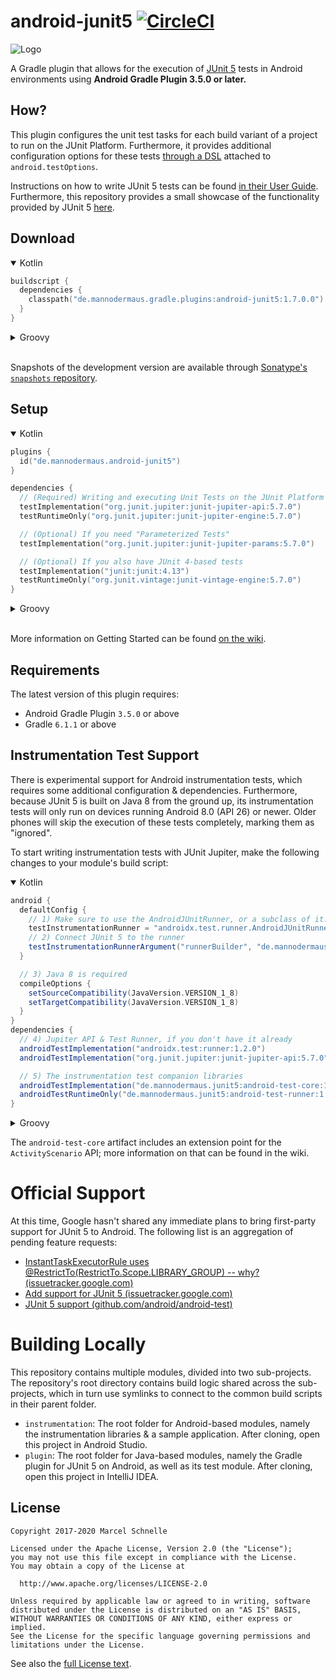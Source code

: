 <!--
  This file was automatically generated by Gradle. Do not modify.
  To update the content of this README, please apply modifications
  to `README.md.template` instead, and run the `generateReadme` task from Gradle.
-->
# android-junit5 [![CircleCI](https://circleci.com/gh/mannodermaus/android-junit5/tree/master.svg?style=svg)][circleci]

![Logo](.images/logo.png)

A Gradle plugin that allows for the execution of [JUnit 5][junit5gh] tests in Android environments using **Android Gradle Plugin 3.5.0 or later.**

## How?

This plugin configures the unit test tasks for each build variant of a project to run on the JUnit Platform. Furthermore, it provides additional configuration options for these tests [through a DSL][wiki-dsl] attached to `android.testOptions`.

Instructions on how to write JUnit 5 tests can be found [in their User Guide][junit5ug].
Furthermore, this repository provides a small showcase of the functionality provided by JUnit 5 [here][sampletests].

## Download

<details open>
  <summary>Kotlin</summary>

  ```kotlin
  buildscript {
    dependencies {
      classpath("de.mannodermaus.gradle.plugins:android-junit5:1.7.0.0")
    }
  }
  ```
</details>

<details>
  <summary>Groovy</summary>
  
  ```groovy
  buildscript {
    dependencies {
      classpath "de.mannodermaus.gradle.plugins:android-junit5:1.7.0.0"
    }
  }
  ```
</details>

<br/>

Snapshots of the development version are available through [Sonatype's `snapshots` repository][sonatyperepo].

## Setup
<details open>
  <summary>Kotlin</summary>

  ```kotlin
  plugins {
    id("de.mannodermaus.android-junit5")
  }

  dependencies {
    // (Required) Writing and executing Unit Tests on the JUnit Platform
    testImplementation("org.junit.jupiter:junit-jupiter-api:5.7.0")
    testRuntimeOnly("org.junit.jupiter:junit-jupiter-engine:5.7.0")

    // (Optional) If you need "Parameterized Tests"
    testImplementation("org.junit.jupiter:junit-jupiter-params:5.7.0")

    // (Optional) If you also have JUnit 4-based tests
    testImplementation("junit:junit:4.13")
    testRuntimeOnly("org.junit.vintage:junit-vintage-engine:5.7.0")
  }
  ```
</details>

<details>
  <summary>Groovy</summary>

  ```groovy
  apply plugin: "de.mannodermaus.android-junit5"

  dependencies {
    // (Required) Writing and executing Unit Tests on the JUnit Platform
    testImplementation "org.junit.jupiter:junit-jupiter-api:5.7.0"
    testRuntimeOnly "org.junit.jupiter:junit-jupiter-engine:5.7.0"

    // (Optional) If you need "Parameterized Tests"
    testImplementation "org.junit.jupiter:junit-jupiter-params:5.7.0"

    // (Optional) If you also have JUnit 4-based tests
    testImplementation "junit:junit:4.13"
    testRuntimeOnly "org.junit.vintage:junit-vintage-engine:5.7.0"
  }
  ```
</details>

<br/>

More information on Getting Started can be found [on the wiki][wiki-gettingstarted].

## Requirements

The latest version of this plugin requires:
* Android Gradle Plugin `3.5.0` or above
* Gradle `6.1.1` or above

## Instrumentation Test Support

There is experimental support for Android instrumentation tests, which requires some additional configuration & dependencies. Furthermore, because JUnit 5 is built on Java 8 from the ground up, its instrumentation tests will only run on devices running Android 8.0 (API 26) or newer. Older phones will skip the execution of these tests completely, marking them as "ignored".

To start writing instrumentation tests with JUnit Jupiter, make the following changes to your module's build script:

<details open>
  <summary>Kotlin</summary>
  
  ```groovy
  android {
    defaultConfig {
      // 1) Make sure to use the AndroidJUnitRunner, or a subclass of it. This requires a dependency on androidx.test:runner, too!
      testInstrumentationRunner = "androidx.test.runner.AndroidJUnitRunner"
      // 2) Connect JUnit 5 to the runner
      testInstrumentationRunnerArgument("runnerBuilder", "de.mannodermaus.junit5.AndroidJUnit5Builder")
    }

    // 3) Java 8 is required
    compileOptions {
      setSourceCompatibility(JavaVersion.VERSION_1_8)
      setTargetCompatibility(JavaVersion.VERSION_1_8)
    }
  }
  dependencies {
    // 4) Jupiter API & Test Runner, if you don't have it already
    androidTestImplementation("androidx.test:runner:1.2.0")
    androidTestImplementation("org.junit.jupiter:junit-jupiter-api:5.7.0")

    // 5) The instrumentation test companion libraries
    androidTestImplementation("de.mannodermaus.junit5:android-test-core:1.2.0")
    androidTestRuntimeOnly("de.mannodermaus.junit5:android-test-runner:1.2.0")
  }
  ```
</details>

<details>
  <summary>Groovy</summary>

  ```groovy
  android {
    defaultConfig {
      // 1) Make sure to use the AndroidJUnitRunner, or a subclass of it. This requires a dependency on androidx.test:runner, too!
      testInstrumentationRunner "androidx.test.runner.AndroidJUnitRunner"
      // 2) Connect JUnit 5 to the runner
      testInstrumentationRunnerArgument "runnerBuilder", "de.mannodermaus.junit5.AndroidJUnit5Builder"
    }

    // 3) Java 8 is required
    compileOptions {
      sourceCompatibility JavaVersion.VERSION_1_8
      targetCompatibility JavaVersion.VERSION_1_8
    }
  }

  dependencies {
    // 4) Jupiter API & Test Runner, if you don't have it already
    androidTestImplementation "androidx.test:runner:1.2.0"
    androidTestImplementation "org.junit.jupiter:junit-jupiter-api:5.7.0"

    // 5) The instrumentation test companion libraries
    androidTestImplementation "de.mannodermaus.junit5:android-test-core:1.2.0"
    androidTestRuntimeOnly "de.mannodermaus.junit5:android-test-runner:1.2.0"
  }
  ```
</details>

The `android-test-core` artifact includes an extension point for the `ActivityScenario` API; more information on that can be found in the wiki.

# Official Support

At this time, Google hasn't shared any immediate plans to bring first-party support for JUnit 5 to Android. The following list is an aggregation of pending feature requests:

- [InstantTaskExecutorRule uses @RestrictTo(RestrictTo.Scope.LIBRARY_GROUP) -- why? (issuetracker.google.com)](https://issuetracker.google.com/u/0/issues/79189568)
- [Add support for JUnit 5 (issuetracker.google.com)](https://issuetracker.google.com/issues/127100532)
- [JUnit 5 support (github.com/android/android-test)](https://github.com/android/android-test/issues/224)

# Building Locally

This repository contains multiple modules, divided into two sub-projects. The repository's root directory contains build logic shared across the sub-projects, which in turn use symlinks to connect to the common build scripts in their parent folder.

- `instrumentation`: The root folder for Android-based modules, namely the instrumentation libraries & a sample application. After cloning, open this project in Android Studio.
- `plugin`: The root folder for Java-based modules, namely the Gradle plugin for JUnit 5 on Android, as well as its test module. After cloning, open this project in IntelliJ IDEA.

## License

```
Copyright 2017-2020 Marcel Schnelle

Licensed under the Apache License, Version 2.0 (the "License");
you may not use this file except in compliance with the License.
You may obtain a copy of the License at

  http://www.apache.org/licenses/LICENSE-2.0

Unless required by applicable law or agreed to in writing, software
distributed under the License is distributed on an "AS IS" BASIS,
WITHOUT WARRANTIES OR CONDITIONS OF ANY KIND, either express or implied.
See the License for the specific language governing permissions and
limitations under the License.
```

See also the [full License text](LICENSE).

 [junit5gh]: https://github.com/junit-team/junit5
 [junit5ug]: https://junit.org/junit5/docs/current/user-guide
 [circleci]: https://circleci.com/gh/mannodermaus/android-junit5
 [sonatyperepo]: https://oss.sonatype.org/content/repositories/snapshots
 [sampletests]: instrumentation/sample
 [wiki-dsl]: https://github.com/mannodermaus/android-junit5/wiki/Configuration-DSL
 [wiki-gettingstarted]: https://github.com/mannodermaus/android-junit5/wiki/Getting-Started
